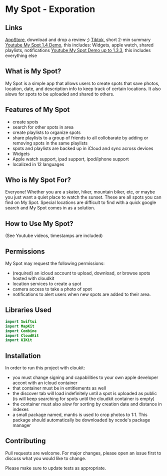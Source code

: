 # My Spot - Exporation

## Links
[AppStore](https://apps.apple.com/us/app/my-spot-exploration/id1613618373), download and drop a review ;)
[Tiktok](https://www.tiktok.com/@myspotexploration/video/7099636047973272874?is_copy_url=1&is_from_webapp=v1), short 2-min summary
[Youtube My Spot 1.4 Demo](https://www.youtube.com/watch?v=OSmGs8Fs5_I&t=324s), this includes: Widgets, apple watch, shared playlists, notifications
[Youtube My Spot Demo up to 1.3.3](https://www.youtube.com/watch?v=UcQJhaeTPng&t=11s), this includes everything else

## What is My Spot?
My Spot is a simple app that allows users to create spots that save photos, location, date, and description info to keep track of certain locations. It also alows for spots to be uploaded and shared to others.

## Features of My Spot
- create spots
- search for other spots in area
- create playlists to organize spots
- share playlists to a group of friends to all collobarate by adding or removing spots in the same playlists
- spots and playlists are backed up in iCloud and sync across devices
- Widgets
- Apple watch support, ipad support, ipod/iphone support
- localized in 12 languages

## Who is My Spot For?
Everyone! Whether you are a skater, hiker, mountain biker, etc, or maybe you just want a quiet place to watch the sunset. These are all spots you can find on My Spot. Special locations are difficult to find with a quick google search and My Spot comes in as a solution.

## How to Use My Spot?
(See Youtube videos, timestamps are included)

## Permissions
My Spot may request the following permissions:
- (required) an icloud account to upload, download, or browse spots hosted with cloudkit
- location services to create a spot
- camera access to take a photo of spot
- notifications to alert users when new spots are added to their area.

## Libraries Used
```swift
import Swiftui
import MapKit
import Combine
import CloudKit
import UIKit
```


## Installation
In order to run this project with cloukit:

- you must change signing and capabilities to your own apple developer accont with an icloud container
- that container must be in entitlements as well
- the discover tab will load indefinitely until a spot is uploaded as public (is will keep searching for spots until the cloudkit container is empty) 
- the container must also alow for sorting by creation date and distance in indexes
- a small package named, mantis is used to crop photos to 1:1. This package should automatically be downloaded by xcode's package manager


## Contributing
Pull requests are welcome. For major changes, please open an issue first to discuss what you would like to change.

Please make sure to update tests as appropriate.

